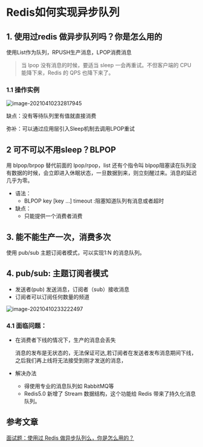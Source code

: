 # Redis如何实现异步队列

## 1. 使用过redis 做异步队列吗？你是怎么用的

使用List作为队列，RPUSH生产消息，LPOP消费消息

>当 lpop 没有消息的时候，要适当 sleep 一会再重试。不但客户端的 CPU 能降下来，Redis 的 QPS 也降下来了。

### 1.1 操作实例

![image-20210410232817945](https://gitee.com/zszdevelop/blogimage/raw/master/image-20210410232817945.png)

缺点：没有等待队列里有值就直接消费

弥补：可以通过应用层引入Sleep机制去调用LPOP重试

## 2 可不可以不用sleep？BLPOP

用 blpop/brpop 替代前面的 lpop/rpop，list 还有个指令叫 blpop阻塞读在队列没有数据的时候，会立即进入休眠状态，一旦数据到来，则立刻醒过来。消息的延迟几乎为零。

- 语法：
  - BLPOP key [key ...] timeout :阻塞知道队列有消息或者超时
- 缺点：
  - 只能提供一个消费者消费

## 3. 能不能生产一次，消费多次

使用 pub/sub 主题订阅者模式，可以实现1:N 的消息队列。

## 4. pub/sub: 主题订阅者模式

- 发送者(pub) 发送消息，订阅者（sub）接收消息
- 订阅者可以订阅任何数量的频道

![image-20210410233222497](https://gitee.com/zszdevelop/blogimage/raw/master/image-20210410233222497.png)

### 4.1 面临问题：

- 在消费者下线的情况下，生产的消息会丢失

  消息的发布是无状态的，无法保证可达,若订阅者在发送者发布消息期间下线，之后我们再上线将无法接受到刚才发送的消息，

- 解决办法
  - 得使用专业的消息队列如 RabbitMQ等
  - Redis5.0 新增了 Stream 数据结构，这个功能给 Redis 带来了持久化消息队列。

## 参考文章

[面试题：使用过 Redis 做异步队列么，你是怎么用的？](https://www.cnblogs.com/dalianpai/p/14333404.html)